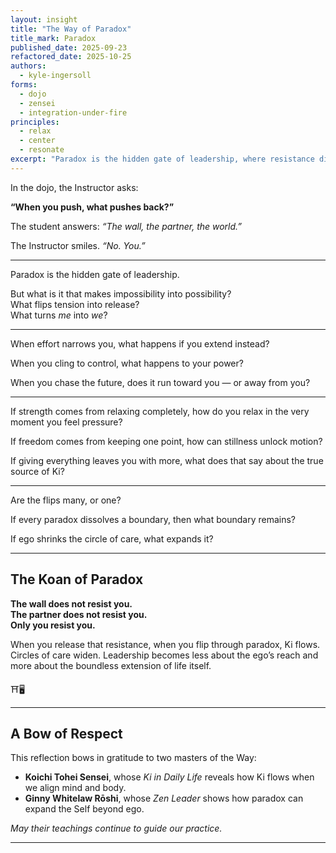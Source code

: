 ```yaml
---
layout: insight
title: "The Way of Paradox"
title_mark: Paradox
published_date: 2025-09-23
refactored_date: 2025-10-25
authors: 
  - kyle-ingersoll
forms:
  - dojo
  - zensei
  - integration-under-fire
principles:
  - relax
  - center
  - resonate
excerpt: "Paradox is the hidden gate of leadership, where resistance dissolves and the small self expands into the boundless flow of Ki."
---
```


In the dojo, the Instructor asks:  

**“When you push, what pushes back?”**  

The student answers: *“The wall, the partner, the world.”*  

The Instructor smiles. *“No. You.”*  

---

Paradox is the hidden gate of leadership.  

But what is it that makes impossibility into possibility?  
What flips tension into release?  
What turns *me* into *we*?  

---

When effort narrows you, what happens if you extend instead?  

When you cling to control, what happens to your power?  

When you chase the future, does it run toward you — or away from you?  

---

If strength comes from relaxing completely, how do you relax in the very moment you feel pressure?  

If freedom comes from keeping one point, how can stillness unlock motion?  

If giving everything leaves you with more, what does that say about the true source of Ki?  

---

Are the flips many, or one?  

If every paradox dissolves a boundary, then what boundary remains?  

If ego shrinks the circle of care, what expands it?  

---

## The Koan of Paradox  

**The wall does not resist you.  
The partner does not resist you.  
Only you resist you.**  

When you release that resistance, when you flip through paradox, Ki flows. Circles of care widen. Leadership becomes less about the ego’s reach and more about the boundless extension of life itself.  

⛩️🖥️

---

## A Bow of Respect  

This reflection bows in gratitude to two masters of the Way:  

- **Koichi Tohei Sensei**, whose *Ki in Daily Life* reveals how Ki flows when we align mind and body.  
- **Ginny Whitelaw Rōshi**, whose *Zen Leader* shows how paradox can expand the Self beyond ego.  

*May their teachings continue to guide our practice.*  

---
